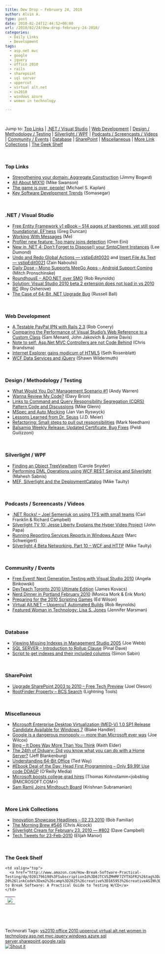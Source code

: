 ```yaml
---
title: Dew Drop – February 24, 2010
author: Alvin A.
type: post
date: 2010-02-24T12:44:52+00:00
url: /2010/02/24/dew-drop-february-24-2010/
categories:
  - Daily Links
  - Development
tags:
  - asp.net mvc
  - google
  - jquery
  - office 2010
  - rails
  - sharepoint
  - sql server
  - uppercut
  - virtual alt.net
  - vs2010
  - windows azure
  - women in technology

---
```

&#160;

Jump to: [Top Links][1] | [.NET / Visual Studio][2] | [Web Development][3] | [Design / Methodology / Testing][4] | [Silverlight / WPF][5] | [Podcasts / Screencasts / Videos][6] | [Community / Events][7] | [Database][8] | [SharePoint][9] | [Miscellaneous][10] | [More Link Collections][11] | [The Geek Shelf][12] 

&#160;

### <a name="top"></a>Top Links

  * [Strengthening your domain: Aggregate Construction][13] (Jimmy Bogard) 
  * [All About MIX10][14] (Mike Swanson) 
  * [The game is over, people!][15] (Michael S. Kaplan) 
  * [Key Software Development Trends][16] (Somasegar) 

&#160;

### <a name="dotnet"></a>.NET / Visual Studio

  * [Free Entity Framework v1 eBook – 514 pages of barebones, yet still good foundational, EF’ness][17] (Greg Duncan) 
  * [Working With Messages][18] (Me) 
  * [Profiler new feature: Too many joins detection][19] (Oren Eini) 
  * [New in .NET 4: Don’t Forget to Dispose() your SmtpClient Instances][20] (Lee Dumond) 
  * [Undo and Redo Global Actions &#8212; vstipEdit0020][21] and [Insert File As Text &#8212; vstipEdit0021][22] (Zain Naboulsi) 
  * [Daily Dose &#8211; Mono Supports MeeGo Apps &#8211; Android Support Coming][23] (Mitch Pronschinske) 
  * [RoundhousE – ADO.NET over SMO][24] (Rob Reynolds) 
  * [Solution: Visual Studio 2010 beta 2 extension does not load in vs 2010 RC][25] (Roy Osherove) 
  * [The Case of 64-Bit .NET Upgrade Bug][26] (Russell Ball) 

&#160;

### <a name="web"></a>Web Development

  * [A Testable PayPal IPN with Rails 2.3][27] (Rob Conery) 
  * [Comparing the Performance of Visual Studio&#8217;s Web Reference to a Custom Class][28] (Sam Menard, John Jakovich & Jamie Davis) 
  * [Note to self: Asp.Net MVC Controllers are not Code Behind][29] (Chris Brandsma) 
  * [Internet Explorer gains modicum of HTML5][30] (Seth Rosenblatt) 
  * [WCF Data Services and jQuery][31] (Shawn Wildermuth) 

&#160;

### <a name="design"></a>Design / Methodology / Testing

  * [What Would You Do? Management Scenario #1][32] (Andy Warren) 
  * [Wanna Review My Code?][33] (Davy Brion) 
  * [Links to Command and Query Responsibility Segregation (CQRS) Pattern Code and Discussions][34] (Mike Glenn) 
  * [MSpec and Auto Mocking][35] (Jan Van Ryswyck) 
  * [Lessons Learned from Dr. Seuss][36] (J.D. Meier) 
  * [Refactoring: Small steps to pull out responsibilities][37] (Mark Needham) 
  * [Balsamiq Weekly Release: Updated Certificate, Bug Fixes][38] (Peldi Guilizzoni) 

&#160;

### <a name="silverlight"></a>Silverlight / WPF

  * [Finding an Object TreeViewItem][39] (Carole Snyder) 
  * [Performing DML Operations using WCF REST Service and Silverlight][40] (Mahesh Sabnis) 
  * [MEF, Silverlight and the DeploymentCatalog][41] (Mike Taulty) 

&#160;

### <a name="podcasts"></a>Podcasts / Screencasts / Videos

  * [.NET Rocks! &#8211; Joel Semeniuk on using TFS with small teams][42] (Carl Franklin & Richard Campbell) 
  * [Silverlight TV 10: Jesse Liberty Explains the Hyper Video Project][43] (John Papa) 
  * [Running Reporting Services Reports in Windows Azure][44] (Marc Schweigert) 
  * [Silverlight 4 Beta Networking. Part 10 &#8211; WCF and HTTP][45] (Mike Taulty) 

&#160;

### <a name="events"></a>Community / Events

  * [Free Event! Next Generation Testing with Visual Studio 2010][46] (Angela Binkowski) 
  * [DevTeach Toronto 2010 Ultimate Edition][47] (James Kovacs) 
  * [Nerd Dinner in Portland February 2010][48] (Monica Mork & Erik Mork) 
  * [Preparing for the 2010 Scripting Games][49] (Ed Wilson) 
  * [Virtual Alt.NET – UppercuT Automated Builds][50] (Rob Reynolds) 
  * [Featured Woman in Technology: Lisa S. Jones][51] (Jennifer Marsman) 

&#160;

### <a name="db"></a>Database

  * [Viewing Missing Indexes in Management Studio 2005][52] (Joe Webb) 
  * [SQL SERVER – Introduction to Rollup Clause][53] (Pinal Dave) 
  * [Script to get indexes and their included columns][54] (Simon Sabin) 

&#160;

### <a name="sp"></a>SharePoint

  * [Upgrade SharePoint 2003 to 2010 &#8211; Free Tech Preview][55] (Joel Oleson) 
  * [RootFinder Property – BCS Search][56] (Lightning Tools) 

&#160;

### <a name="misc"></a>Miscellaneous

  * [Microsoft Enterprise Desktop Virtualization (MED-V) 1.0 SP1 Release Candidate Available for Windows 7][57] (Blake Handler) 
  * [Google is a dangerous monopoly &#8212; more than Microsoft ever was][58] (Joe Wilcox) 
  * [Bing &#8211; It Does Way More Than You Think][59] (Keith Elder) 
  * [The 24th of Diduary: Did you know what you can do with a Home Server?][60] (Jeff Blankenburg) 
  * [Understanding 64-Bit Office][61] (Ted Way) 
  * [#Ebook Deal of the Day: Head First Programming &#8211; Only $9.99! Use code DDAGP][62] (O&#8217;Reilly Media) 
  * [Microsoft boosts college grad hires][63] (Thomas Kohnstamm<jobsblog @MICROSOFT.COM>) 
  * [Sam Ramji Joins Mindtouch Board][64] (Krishnan Subramanian) 

&#160;

### <a name="links"></a>More Link Collections

  * [Innovation Showcase Headlines – 02.23.2010][65] (Bob Familiar) 
  * [The Morning Brew #546][66] (Chris Alcock) 
  * [Silverlight Cream for February 23, 2010 &#8212; #802][67] (Dave Campbell) 
  * [Tech Tweets for 23-Feb-2010][68] (Elijah Manor) 

&#160;

### <a name="shelf"></a>The Geek Shelf

<table border="0" cellspacing="0" cellpadding="0">
  <tr>
    <td>
      <img data-recalc-dims="1" decoding="async" src="https://i0.wp.com/ecx.images-amazon.com/images/I/517Z12E2XNL._SL160_.jpg?w=660" />
    </td>
    
    <td valign="top">
      <a href="http://www.amazon.com/How-Break-Software-Practical-Testing/dp/0201796198%3FSubscriptionId%3D0JTCV5ZMHMF7ZYTXGFR2%26tag%3Dalvinashcraft-20%26linkCode%3Dxm2%26camp%3D2025%26creative%3D165953%26creativeASIN%3D0201796198">How to Break Software: A Practical Guide to Testing W/CD</a>
    </td>
  </tr>
</table>

&#160;

<div style="padding-bottom: 0px; margin: 0px; padding-left: 0px; padding-right: 0px; display: inline; float: none; padding-top: 0px" id="scid:C16BAC14-9A3D-4c50-9394-FBFEF7A93539:cfe2fae0-4d1b-4bda-81a3-eb8aec9b5f32" class="wlWriterSmartContent">
  <!--dotnetkickit-->
</div>

&#160;

<div style="padding-bottom: 0px; margin: 0px; padding-left: 0px; padding-right: 0px; display: inline; float: none; padding-top: 0px" id="scid:0767317B-992E-4b12-91E0-4F059A8CECA8:e425055a-f2bc-45f9-b09b-df22a5fbf81c" class="wlWriterSmartContent">
  Technorati Tags: <a href="http://technorati.com/tags/vs2010" rel="tag">vs2010</a>,<a href="http://technorati.com/tags/office+2010" rel="tag">office 2010</a>,<a href="http://technorati.com/tags/uppercut" rel="tag">uppercut</a>,<a href="http://technorati.com/tags/virtual+alt.net" rel="tag">virtual alt.net</a>,<a href="http://technorati.com/tags/women+in+technology" rel="tag">women in technology</a>,<a href="http://technorati.com/tags/asp.net+mvc" rel="tag">asp.net mvc</a>,<a href="http://technorati.com/tags/jquery" rel="tag">jquery</a>,<a href="http://technorati.com/tags/windows+azure" rel="tag">windows azure</a>,<a href="http://technorati.com/tags/sql+server" rel="tag">sql server</a>,<a href="http://technorati.com/tags/sharepoint" rel="tag">sharepoint</a>,<a href="http://technorati.com/tags/google" rel="tag">google</a>,<a href="http://technorati.com/tags/rails" rel="tag">rails</a>
</div>

<div class="wlWriterHeaderFooter" style="margin:0px; padding:0px 0px 0px 0px;">
  <div class="shoutIt">
    <a rev="vote-for" href="http://dotnetshoutout.com/Submit?url=http%3a%2f%2fwww.alvinashcraft.com%2f2010%2f02%2f24%2fdew-drop-february-24-2010%2f&title=Dew+Drop+-+February+24%2c+2010"><img decoding="async" alt="Shout it" src="http://dotnetshoutout.com/image.axd?url=https://morningdew-bpc6g3a0fgaxdxcu.eastus2-01.azurewebsites.net/2010/02/24/dew-drop-february-24-2010/" style="border:0px" /></a>
  </div>
</div>

 [1]: https://morningdew-bpc6g3a0fgaxdxcu.eastus2-01.azurewebsites.net/#top
 [2]: https://morningdew-bpc6g3a0fgaxdxcu.eastus2-01.azurewebsites.net/#dotnet
 [3]: https://morningdew-bpc6g3a0fgaxdxcu.eastus2-01.azurewebsites.net/#web
 [4]: https://morningdew-bpc6g3a0fgaxdxcu.eastus2-01.azurewebsites.net/#design
 [5]: https://morningdew-bpc6g3a0fgaxdxcu.eastus2-01.azurewebsites.net/#silverlight
 [6]: https://morningdew-bpc6g3a0fgaxdxcu.eastus2-01.azurewebsites.net/#podcasts
 [7]: https://morningdew-bpc6g3a0fgaxdxcu.eastus2-01.azurewebsites.net/#events
 [8]: https://morningdew-bpc6g3a0fgaxdxcu.eastus2-01.azurewebsites.net/#db
 [9]: https://morningdew-bpc6g3a0fgaxdxcu.eastus2-01.azurewebsites.net/#sp
 [10]: https://morningdew-bpc6g3a0fgaxdxcu.eastus2-01.azurewebsites.net/#misc
 [11]: https://morningdew-bpc6g3a0fgaxdxcu.eastus2-01.azurewebsites.net/#links
 [12]: https://morningdew-bpc6g3a0fgaxdxcu.eastus2-01.azurewebsites.net/#shelf
 [13]: http://feedproxy.google.com/~r/LosTechies/~3/LRxrZi2GBeI/strengthening-your-domain-aggregate-construction.aspx
 [14]: http://blogs.msdn.com/mswanson/archive/2010/02/23/all-about-mix10.aspx
 [15]: http://blogs.msdn.com/michkap/archive/2010/02/23/9967789.aspx
 [16]: http://blogs.msdn.com/somasegar/archive/2010/02/23/key-software-development-trends.aspx
 [17]: http://coolthingoftheday.blogspot.com/2010/02/free-entity-framework-v1-ebook-514.html
 [18]: http://feeds.dzone.com/~r/zones/dotnet/~3/zlBBCCae244/working-messages
 [19]: http://feedproxy.google.com/~r/AyendeRahien/~3/lnsBRZ1RSSg/profiler-new-feature-too-many-joins-detection.aspx
 [20]: http://leedumond.com/blog/new-in-net-4-dont-forget-to-dispose-your-smtpclient-instances/
 [21]: http://feedproxy.google.com/~r/zainnab/~3/F2iX4brfcz0/undo-and-redo-global-actions-vstipedit0020.aspx
 [22]: http://feedproxy.google.com/~r/zainnab/~3/vO-0HKujFX0/insert-file-as-text-vstipedit0021.aspx
 [23]: http://feeds.dzone.com/~r/zones/dotnet/~3/E7h_0OnTZGE/dzone-daily-dose-224
 [24]: http://feedproxy.google.com/~r/robz/~3/l5QRubQhLw4/roundhouse-ndash-ado.net-over-smo.aspx
 [25]: http://feedproxy.google.com/~r/Iserializable/~3/37GUIqwOtvU/visual-studio-2010-beta-2-extension-does-not-load-in-vs-2010-rc.aspx
 [26]: http://feedproxy.google.com/~r/caffeinatedcoder/ProY/~3/COGmokdfRTE/
 [27]: http://feedproxy.google.com/~r/wekeroad/EeKc/~3/YSK7E-0j-gw/a-testable-paypal-ipn-with-rails-23
 [28]: http://www.4guysfromrolla.com/articles/022410-1.aspx
 [29]: http://elegantcode.com/2010/02/23/note-to-self-asp-net-mvc-controllers-are-not-code-behind/
 [30]: http://feedproxy.google.com/~r/webware/~3/hpgV8SjFOV0/8301-2007_4-10458686-12.html
 [31]: http://wildermuth.com/2010/02/23/WCF_Data_Services_and_jQuery
 [32]: http://feedproxy.google.com/~r/Sqlandy/~3/5xrvRpXFNlc/
 [33]: http://feedproxy.google.com/~r/davybrion/~3/ZREBm22fWhY/
 [34]: http://www.ilude.com/2010/02/23/links-to-command-and-query-responsibility-segregation-cqrs-pattern-code-and-discussions/
 [35]: http://elegantcode.com/2010/02/23/mspec-and-auto-mocking/
 [36]: http://feedproxy.google.com/~r/SourcesOfInsight/~3/fEB_GQ6rlZs/
 [37]: http://feedproxy.google.com/~r/MarkNeedham/~3/2qvxen2jmQc/
 [38]: http://www.balsamiq.com/blog/2010/02/24/updated-certificate-bug-fixes/
 [39]: http://blogs.msdn.com/wpfsdk/archive/2010/02/23/finding-an-object-treeviewitem.aspx
 [40]: http://feedproxy.google.com/~r/netCurryRecentArticles/~3/k6sU5GSEZb0/ShowArticle.aspx
 [41]: http://mtaulty.com/CommunityServer/blogs/mike_taultys_blog/archive/2010/02/24/mef-silverlight-and-the-deploymentcatalog.aspx
 [42]: http://www.dotnetrocks.com/default.aspx?ShowNum=527
 [43]: http://channel9.msdn.com/shows/SilverlightTV/Silverlight-TV-10-Jesse-Liberty-Explains-the-Hyper-Video-Project/
 [44]: http://channel9.msdn.com/posts/keydet/Running-Reporting-Services-Reports-in-Windows-Azure/
 [45]: http://channel9.msdn.com/posts/mtaulty/Silverlight-4-Beta-Networking-Part-10-WCF-and-HTTP/
 [46]: http://blogs.msdn.com/angelab/archive/2010/02/23/free-event-next-generation-testing-with-visual-studio-2010.aspx
 [47]: http://codebetter.com/blogs/james.kovacs/archive/2010/02/23/devteach-toronto-2010-ultimate-edition.aspx
 [48]: http://feeds.sparklingclient.com/~r/SparklingClient/~3/O8zdHNK0f5U/
 [49]: http://blogs.msdn.com/microsoft_press/archive/2010/02/23/ed-wilson-preparing-for-the-2010-scripting-games.aspx
 [50]: http://feedproxy.google.com/~r/robz/~3/3kDHMtIQoLI/virtual-alt.net-ndash-uppercut-automated-builds.aspx
 [51]: http://feedproxy.google.com/~r/JenniferMarsman/~3/rRmnweffKr8/featured-woman-in-technology-lisa-s-jones.aspx
 [52]: http://webbtechsolutions.com/2010/02/23/viewing-missing-indexes-in-management-studio-2005/
 [53]: http://blog.sqlauthority.com/2010/02/24/sql-server-introduction-to-rollup-clause/
 [54]: http://feedproxy.google.com/~r/SimonsSqlServerStuff/~3/0i2a7hq3dv0/Script-to-get-indexes-and-their-included-columns.aspx
 [55]: http://feedproxy.google.com/~r/JoelsSharepointLand/~3/JY89DwFS0Ng/ViewPost.aspx
 [56]: http://lightningtools.com/blog/archive/2010/02/23/rootfinder-property-ndash-bcs-search.aspx
 [57]: http://bhandler.spaces.live.com/Blog/cns!70F64BC910C9F7F3!7889.entry
 [58]: http://feeds.betanews.com/~r/bn/~3/elmBcRSqQcY/1266994170
 [59]: http://feeds.dzone.com/~r/zones/dotnet/~3/pCZME0WAgrg/bing-it-does-way-more-you
 [60]: http://feedproxy.google.com/~r/Blankenthoughts/~3/Jvw-MwCyoKg/24th-of-diduary-did-you-know-what-you.aspx
 [61]: http://blogs.technet.com/office2010/archive/2010/02/23/understanding-64-bit-office.aspx
 [62]: http://feeds.oreilly.com/~r/oreilly/news/~3/m7Zg5YxnRTg/
 [63]: http://microsoftjobsblog.com/blog/invest-in-america-alliance/
 [64]: http://feedproxy.google.com/~r/Krishwords/~3/IEY2t1CL8aI/
 [65]: http://feedproxy.google.com/~r/msdn/bobfamiliar/~3/VZaQuv09cws/innovation-showcase-headlines-02-23-2010.aspx
 [66]: http://feedproxy.google.com/~r/ReflectivePerspective/~3/3KQ0nFvl6oA/
 [67]: http://geekswithblogs.net/WynApseTechnicalMusings/archive/2010/02/23/138117.aspx
 [68]: http://elijahmanor.com/webdevdotnet/post.aspx?id=e63b3c99-404a-4377-9cb3-0d1e0bdcf95f